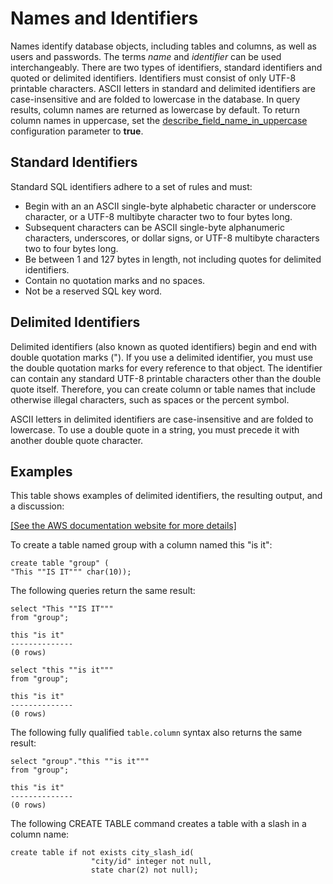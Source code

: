 # Names and Identifiers<a name="r_names"></a>

Names identify database objects, including tables and columns, as well as users and passwords\. The terms *name* and *identifier* can be used interchangeably\. There are two types of identifiers, standard identifiers and quoted or delimited identifiers\. Identifiers must consist of only UTF\-8 printable characters\. ASCII letters in standard and delimited identifiers are case\-insensitive and are folded to lowercase in the database\. In query results, column names are returned as lowercase by default\. To return column names in uppercase, set the [describe\_field\_name\_in\_uppercase](r_describe_field_name_in_uppercase.md) configuration parameter to **true**\.

## Standard Identifiers<a name="r_names-standard-identifiers"></a>

Standard SQL identifiers adhere to a set of rules and must: 
+ Begin with an an ASCII single\-byte alphabetic character or underscore character, or a UTF\-8 multibyte character two to four bytes long\.
+ Subsequent characters can be ASCII single\-byte alphanumeric characters, underscores, or dollar signs, or UTF\-8 multibyte characters two to four bytes long\.
+ Be between 1 and 127 bytes in length, not including quotes for delimited identifiers\. 
+ Contain no quotation marks and no spaces\. 
+ Not be a reserved SQL key word\.

## Delimited Identifiers<a name="r_names-delimited-identifiers"></a>

Delimited identifiers \(also known as quoted identifiers\) begin and end with double quotation marks \("\)\. If you use a delimited identifier, you must use the double quotation marks for every reference to that object\. The identifier can contain any standard UTF\-8 printable characters other than the double quote itself\. Therefore, you can create column or table names that include otherwise illegal characters, such as spaces or the percent symbol\.

ASCII letters in delimited identifiers are case\-insensitive and are folded to lowercase\. To use a double quote in a string, you must precede it with another double quote character\. 

## Examples<a name="r_names-examples"></a>

This table shows examples of delimited identifiers, the resulting output, and a discussion: 

[\[See the AWS documentation website for more details\]](http://docs.aws.amazon.com/redshift/latest/dg/r_names.html)

To create a table named group with a column named this "is it": 

```
create table "group" (
"This ""IS IT""" char(10));
```

The following queries return the same result: 

```
select "This ""IS IT"""
from "group";

this "is it"
--------------
(0 rows)
```

```
select "this ""is it"""
from "group";

this "is it"
--------------
(0 rows)
```

The following fully qualified `table.column` syntax also returns the same result: 

```
select "group"."this ""is it"""
from "group";

this "is it"
--------------
(0 rows)
```

The following CREATE TABLE command creates a table with a slash in a column name: 

```
create table if not exists city_slash_id(
                  "city/id" integer not null,
                  state char(2) not null);
```